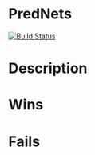 # PredNets

[![Build Status](https://github.com/B0B36JUL-FinalProjects-2022/Projekt_perinja2/actions/workflows/CI.yml/badge.svg?branch=main)](https://github.com/Eldeeqq/PredNets.jl/actions/workflows/CI.yml?query=branch%3Amain)

# Description
# Wins
# Fails